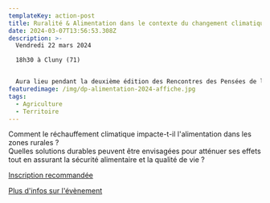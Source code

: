 ```yaml
---
templateKey: action-post
title: Ruralité & Alimentation dans le contexte du changement climatique
date: 2024-03-07T13:56:53.308Z
description: >-
  Vendredi 22 mars 2024

  18h30 à Cluny (71)


  Aura lieu pendant la deuxième édition des Rencontres des Pensées de l’Écologie.
featuredimage: /img/dp-alimentation-2024-affiche.jpg
tags:
  - Agriculture
  - Territoire
---
```

<!--StartFragment-->

Comment le réchauffement climatique impacte-t-il l'alimentation dans les zones rurales ?\
Quelles solutions durables peuvent être envisagées pour atténuer ses effets tout en assurant la sécurité alimentaire et la qualité de vie ?

<!--EndFragment-->

[I﻿nscription recommandée](https://framaforms.org/inscription-debat-ruralite-alimentation-a-cluny-1707917256)

[P﻿lus d'infos sur l'évènement](https://debatpublic-bfc.org/agenda/)